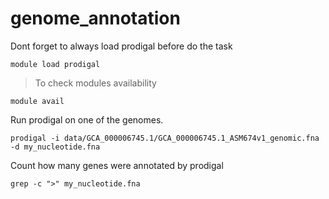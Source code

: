 # genome_annotation

Dont forget to always load prodigal before do the task

	module load prodigal
> To check modules availability

	module avail

Run prodigal on one of the genomes.
	
	prodigal -i data/GCA_000006745.1/GCA_000006745.1_ASM674v1_genomic.fna -d my_nucleotide.fna

Count how many genes were annotated by prodigal
	
	grep -c ">" my_nucleotide.fna
